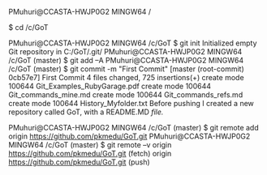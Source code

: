 PMuhuri\@CCASTA-HWJP0G2 MINGW64 /

\$ cd /c/GoT

PMuhuri\@CCASTA-HWJP0G2 MINGW64 /c/GoT
\$ git init
Initialized empty Git repository in C:/GoT/.git/
PMuhuri\@CCASTA-HWJP0G2 MINGW64 /c/GoT (master)
\$ git add –A
PMuhuri\@CCASTA-HWJP0G2 MINGW64 /c/GoT (master)
\$ git commit -m "First Commit"
[master (root-commit) 0cb57e7] First Commit
4 files changed, 725 insertions(+)
create mode 100644 Git_Examples_RubyGarage.pdf
create mode 100644 Git_commands_mine.md
create mode 100644 Git_commands_refs.md
create mode 100644 History_Myfolder.txt
Before pushing I created a new repository called GoT, with a README.MD *file.*

PMuhuri\@CCASTA-HWJP0G2 MINGW64 /c/GoT (master)
\$ git remote add origin <https://github.com/pkmedu/GoT.git>
PMuhuri\@CCASTA-HWJP0G2 MINGW64 /c/GoT (master)
\$ git remote –v
origin https://github.com/pkmedu/GoT.git (fetch)
origin https://github.com/pkmedu/GoT.git (push)

